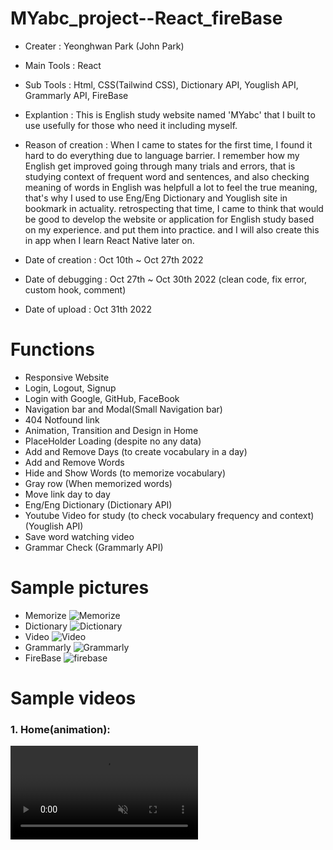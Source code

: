 # MYabc_project--React_fireBase

- Creater : Yeonghwan Park (John Park)
- Main Tools : React
- Sub Tools : Html, CSS(Tailwind CSS), Dictionary API, Youglish API, Grammarly API, FireBase
- Explantion :
This is English study website named 'MYabc' that I built to use usefully for those who need it including myself.
- Reason of creation :
When I came to states for the first time, I found it hard to do everything due to language barrier.
I remember how my English get improved going through many trials and errors, that is studying context of frequent word and sentences,
and also checking meaning of words in English was helpfull a lot to feel the true meaning,
that's why I used to use Eng/Eng Dictionary and Youglish site in bookmark in actuality.
retrospecting that time, I came to think that would be good to develop the website or application for English study based on my experience.
and put them into practice. and I will also create this in app when I learn React Native later on.

- Date of creation : Oct 10th ~ Oct 27th 2022
- Date of debugging : Oct 27th ~ Oct 30th 2022 (clean code, fix error, custom hook, comment)
- Date of upload : Oct 31th 2022

# Functions
- Responsive Website
- Login, Logout, Signup
- Login with Google, GitHub, FaceBook
- Navigation bar and Modal(Small Navigation bar)
- 404 Notfound link
- Animation, Transition and Design in Home
- PlaceHolder Loading (despite no any data)
- Add and Remove Days (to create vocabulary in a day)
- Add and Remove Words
- Hide and Show Words (to memorize vocabulary)
- Gray row (When memorized words)
- Move link day to day
- Eng/Eng Dictionary (Dictionary API)
- Youtube Video for study (to check vocabulary frequency and context) (Youglish API)
- Save word watching video
- Grammar Check (Grammarly API)

# Sample pictures
- Memorize
![Memorize](https://user-images.githubusercontent.com/106279616/199054212-1bd8130e-eea3-464c-a9c7-da1cda89983f.png)
- Dictionary
![Dictionary](https://user-images.githubusercontent.com/106279616/199054242-e7c3554e-a9b0-4a60-b113-b24017c0c362.png)
- Video
![Video](https://user-images.githubusercontent.com/106279616/199054266-3fd627b8-f399-47ab-9b14-1deb5df008f6.png)
- Grammarly
![Grammarly](https://user-images.githubusercontent.com/106279616/199054283-a6dfca30-ce8d-4cd6-babc-0eed9f2385ee.png)
- FireBase
![firebase](https://user-images.githubusercontent.com/106279616/199058144-14c6f042-3f23-4962-8616-5ba56c891354.jpg)


# Sample videos
<h3> 1. Home(animation):</h3>
<video src="https://user-images.githubusercontent.com/106279616/199087744-cd8b906d-ba6b-428e-8883-91c2e21b4265.mp4" data-canonical-src="https://user-images.githubusercontent.com/106279616/199087744-cd8b906d-ba6b-428e-8883-91c2e21b4265.mp4" controls="controls" muted="muted" class="d-block rounded-bottom-2 border-top width-fit" style="max-height:640px;"/>
2. Memorize(Add and Remove Days, Add and Remove Words):
<video src="https://user-images.githubusercontent.com/106279616/199088027-eb52e16f-ce96-494d-88b2-f9147a9da9ca.mp4" data-canonical-src="https://user-images.githubusercontent.com/106279616/199088027-eb52e16f-ce96-494d-88b2-f9147a9da9ca.mp4" controls="controls" muted="muted" class="d-block rounded-bottom-2 border-top width-fit" style="max-height:640px;"/>
3. Memorize(Hide and Show Words, Gray row, Move link day to day):
<video src="https://user-images.githubusercontent.com/106279616/199088111-e918ee2c-9519-4da1-9b67-410800fd6096.mp4" data-canonical-src="https://user-images.githubusercontent.com/106279616/199088111-e918ee2c-9519-4da1-9b67-410800fd6096.mp4" controls="controls" muted="muted" class="d-block rounded-bottom-2 border-top width-fit" style="max-height:640px;"/>
4. Dictionary, Video:
<video src="https://user-images.githubusercontent.com/106279616/199088254-461b05ad-fa3b-4fca-b823-797412cdb5c0.mp4" data-canonical-src="https://user-images.githubusercontent.com/106279616/199088254-461b05ad-fa3b-4fca-b823-797412cdb5c0.mp4" controls="controls" muted="muted" class="d-block rounded-bottom-2 border-top width-fit" style="max-height:640px;"/>
5. Grammarly, 404_Notfound:
<video src="https://user-images.githubusercontent.com/106279616/199088297-e9049d25-520a-46d0-a640-0248ff0ca84f.mp4" data-canonical-src="https://user-images.githubusercontent.com/106279616/199088297-e9049d25-520a-46d0-a640-0248ff0ca84f.mp4" controls="controls" muted="muted" class="d-block rounded-bottom-2 border-top width-fit" style="max-height:640px;"/>
6. Login, Logout, login with google,github,facebook:
<video src="https://user-images.githubusercontent.com/106279616/199088453-87a07fe3-7c62-4490-b6f6-faa98385ad9c.mp4" data-canonical-src="https://user-images.githubusercontent.com/106279616/199088453-87a07fe3-7c62-4490-b6f6-faa98385ad9c.mp4" controls="controls" muted="muted" class="d-block rounded-bottom-2 border-top width-fit" style="max-height:640px;"/>
7. Responsive Website:
<video src="https://user-images.githubusercontent.com/106279616/199088711-705eb95a-1dd4-48f5-8047-a7056816f86d.mp4" data-canonical-src="https://user-images.githubusercontent.com/106279616/199088711-705eb95a-1dd4-48f5-8047-a7056816f86d.mp4" controls="controls" muted="muted" class="d-block rounded-bottom-2 border-top width-fit" style="max-height:640px;"/>
